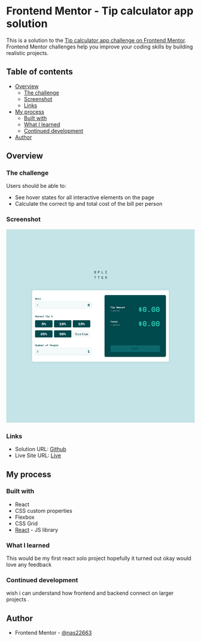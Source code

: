# Frontend Mentor - Tip calculator app solution

This is a solution to the [Tip calculator app challenge on Frontend Mentor](https://www.frontendmentor.io/challenges/tip-calculator-app-ugJNGbJUX). Frontend Mentor challenges help you improve your coding skills by building realistic projects.

## Table of contents

- [Overview](#overview)
  - [The challenge](#the-challenge)
  - [Screenshot](#screenshot)
  - [Links](#links)
- [My process](#my-process)
  - [Built with](#built-with)
  - [What I learned](#what-i-learned)
  - [Continued development](#continued-development)
- [Author](#author)

## Overview

### The challenge

Users should be able to:

- See hover states for all interactive elements on the page
- Calculate the correct tip and total cost of the bill per person

### Screenshot

![Desktop Version](./screenshot.png)

### Links

- Solution URL: [Github]([[https://your-solution-url.com](https://github.com/nas22663/FE-tipcalculator)](https://github.com/nas22663/FE-tipcalculator))
- Live Site URL: [Live]([[https://your-live-site-url.com](https://nas22663.github.io/FE-tipcalculator/)](https://nas22663.github.io/FE-tipcalculator/))

## My process

### Built with

- React
- CSS custom properties
- Flexbox
- CSS Grid
- [React](https://reactjs.org/) - JS library

### What I learned

This would be my first react solo project hopefully it turned out okay would love any feedback

### Continued development

wish i can understand how frontend and backend connect on larger projects .

## Author

- Frontend Mentor - [@nas22663](https://www.frontendmentor.io/profile/nas22663)
